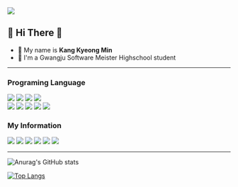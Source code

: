 <img src="https://capsule-render.vercel.app/api?type=waving&color=auto&height=285&section=header&text=강경민&fontSize=85&animation=twinkling&fontAlignY=40&desc=Kang KyeongMin&descAlignY=60"/>

## 👋 Hi There 👋

<!--**kangkong0805/kangkong0805** is a ✨ _special_ ✨ repository because its `README.md` (this file) appears on your GitHub profile. Here are some ideas to get you started:-->

- 🎈 My name is **Kang Kyeong Min**
- 🏫 I'm a Gwangju Software Meister Highschool student
<hr>


### Programing Language
<img src="https://img.shields.io/badge/HTML-e34f26?style=flat-square&logo=HTML5&logoColor=white"/></img>
<img src="https://img.shields.io/badge/CSS-1572b6?style=flat-square&logo=CSS3&logoColor=white"/>
<img src="https://img.shields.io/badge/JavaScript-F7DF1E?style=flat-square&logo=JavaScript&logoColor=white"/>
<img src="https://img.shields.io/badge/Go-00add8?style=flat-square&logo=Go&logoColor=white"/>
<br>
<img src="https://img.shields.io/badge/C-a8b9cc?style=flat-square&logo=C&logoColor=white"/>
<img src="https://img.shields.io/badge/C++-00599c?style=flat-square&logo=C%2b%2b&logoColor=white"/>
<img src="https://img.shields.io/badge/Python-3776ab?style=flat-square&logo=Python&logoColor=white"/>
<img src="https://img.shields.io/badge/Java-007396?style=flat-square&logo=Java&logoColor=white"/>
<img src="https://img.shields.io/badge/kotlin-0095d5?style=flat-square&logo=Kotlin&logoColor=white"/>

### My Information
<a href="https://github.com/kangkong0805" target="_blank"><img src="https://img.shields.io/badge/kangkong0805-181717?style=flat-square&logo=GitHub&logoColor=white"/></a>
<a href="https://www.instagram.com/gg_min_/" target="_blank"><img src="https://img.shields.io/badge/gg_min_-e4405f?style=flat-square&logo=Instagram&logoColor=white"/></a>
<img src="https://img.shields.io/badge/강경민2689-5865f2?style=flat-square&logo=Discord&logoColor=white"/></a>
<a href="https://www.facebook.com/profile.php?id=100026168149467" target="_blank"><img src="https://img.shields.io/badge/강경민-1877F2?style=flat-square&logo=Facebook&logoColor=white"/></a>
<a href="https://replit.com/@kang3530554" target="_blank"><img src="https://img.shields.io/badge/KyeongMin Kang-667881?style=flat-square&logo=Replit&logoColor=white"/></a>
<img src="https://img.shields.io/badge/강경민-F37626?style=flat-square&logo=Jupyter&logoColor=white"/></a>
<hr>

![Anurag's GitHub stats](https://github-readme-stats.vercel.app/api?username=kangkong0805&show_icons=true&theme=tokyonight)

[![Top Langs](https://github-readme-stats.vercel.app/api/top-langs/?username=kangkong0805&layout=compact)](https://github.com/anuraghazra/github-readme-stats)
